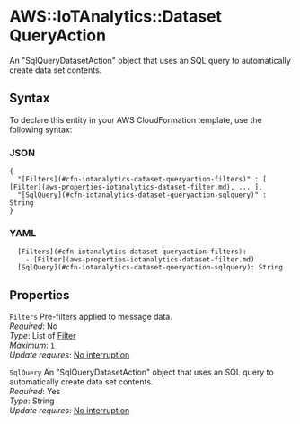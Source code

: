# AWS::IoTAnalytics::Dataset QueryAction<a name="aws-properties-iotanalytics-dataset-queryaction"></a>

An "SqlQueryDatasetAction" object that uses an SQL query to automatically create data set contents\.

## Syntax<a name="aws-properties-iotanalytics-dataset-queryaction-syntax"></a>

To declare this entity in your AWS CloudFormation template, use the following syntax:

### JSON<a name="aws-properties-iotanalytics-dataset-queryaction-syntax.json"></a>

```
{
  "[Filters](#cfn-iotanalytics-dataset-queryaction-filters)" : [ [Filter](aws-properties-iotanalytics-dataset-filter.md), ... ],
  "[SqlQuery](#cfn-iotanalytics-dataset-queryaction-sqlquery)" : String
}
```

### YAML<a name="aws-properties-iotanalytics-dataset-queryaction-syntax.yaml"></a>

```
  [Filters](#cfn-iotanalytics-dataset-queryaction-filters): 
    - [Filter](aws-properties-iotanalytics-dataset-filter.md)
  [SqlQuery](#cfn-iotanalytics-dataset-queryaction-sqlquery): String
```

## Properties<a name="aws-properties-iotanalytics-dataset-queryaction-properties"></a>

`Filters`  <a name="cfn-iotanalytics-dataset-queryaction-filters"></a>
Pre\-filters applied to message data\.  
*Required*: No  
*Type*: List of [Filter](aws-properties-iotanalytics-dataset-filter.md)  
*Maximum*: `1`  
*Update requires*: [No interruption](https://docs.aws.amazon.com/AWSCloudFormation/latest/UserGuide/using-cfn-updating-stacks-update-behaviors.html#update-no-interrupt)

`SqlQuery`  <a name="cfn-iotanalytics-dataset-queryaction-sqlquery"></a>
An "SqlQueryDatasetAction" object that uses an SQL query to automatically create data set contents\.  
*Required*: Yes  
*Type*: String  
*Update requires*: [No interruption](https://docs.aws.amazon.com/AWSCloudFormation/latest/UserGuide/using-cfn-updating-stacks-update-behaviors.html#update-no-interrupt)